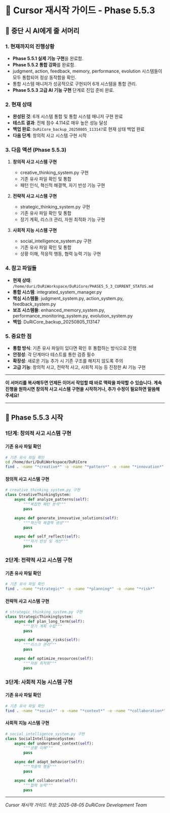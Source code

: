 # 🔄 Cursor 재시작 가이드 - Phase 5.5.3

## 📝 중단 시 AI에게 줄 서머리

### 1. **현재까지의 진행상황**
- **Phase 5.5.1 실제 기능 구현**을 완료함.
- **Phase 5.5.2 통합 강화**를 완료함.
- judgment, action, feedback, memory, performance, evolution 시스템들이 모두 통합되어 정상 동작함을 확인.
- 통합 시스템 매니저가 성공적으로 구현되어 6개 시스템을 통합 관리.
- **Phase 5.5.3 고급 AI 기능 구현** 단계로 진입 준비 완료.

### 2. **현재 상태**
- **완성된 것**: 6개 시스템 통합 및 통합 시스템 매니저 구현 완료
- **테스트 결과**: 전체 점수 4.114로 매우 높은 성능 달성
- **백업 완료**: `DuRiCore_backup_20250805_113147`로 현재 상태 백업 완료
- **다음 단계**: 창의적 사고 시스템 구현 시작

### 3. **다음 액션 (Phase 5.5.3)**
1. **창의적 사고 시스템 구현**
   - creative_thinking_system.py 구현
   - 기존 유사 파일 확인 및 통합
   - 패턴 인식, 혁신적 해결책, 자기 반성 기능 구현

2. **전략적 사고 시스템 구현**
   - strategic_thinking_system.py 구현
   - 기존 유사 파일 확인 및 통합
   - 장기 계획, 리스크 관리, 자원 최적화 기능 구현

3. **사회적 지능 시스템 구현**
   - social_intelligence_system.py 구현
   - 기존 유사 파일 확인 및 통합
   - 상황 이해, 적응적 행동, 협력 능력 기능 구현

### 4. **참고 파일들**
- **현재 상태**: `/home/duri/DuRiWorkspace/DuRiCore/PHASE5_5_3_CURRENT_STATUS.md`
- **통합 시스템**: integrated_system_manager.py
- **핵심 시스템들**: judgment_system.py, action_system.py, feedback_system.py
- **보조 시스템들**: enhanced_memory_system.py, performance_monitoring_system.py, evolution_system.py
- **백업**: DuRiCore_backup_20250805_113147

### 5. **중요한 점**
- **통합 방식**: 기존 유사 파일이 있다면 확인 후 통합하는 방식으로 진행
- **안정성**: 각 단계마다 테스트를 통한 검증 필수
- **확장성**: 새로운 기능 추가 시 기존 구조를 해치지 않도록 주의
- **고급 기능**: 창의적 사고, 전략적 사고, 사회적 지능 등 진정한 AI 기능 구현

---

**이 서머리를 복사해두면 언제든 이어서 작업할 때 바로 맥락을 파악할 수 있습니다.
계속 진행을 원하시면 창의적 사고 시스템 구현을 시작하거나, 추가 수정이 필요하면 말씀해 주세요!**

---

## 🚀 Phase 5.5.3 시작

### **1단계: 창의적 사고 시스템 구현**

#### **기존 유사 파일 확인**
```bash
# 기존 유사 파일 확인
cd /home/duri/DuRiWorkspace/DuRiCore
find . -name "*creative*" -o -name "*pattern*" -o -name "*innovation*"
```

#### **창의적 사고 시스템 구현**
```python
# creative_thinking_system.py 구현
class CreativeThinkingSystem:
    async def analyze_patterns(self):
        """복잡한 패턴 분석"""
        pass

    async def generate_innovative_solutions(self):
        """혁신적 해결책 생성"""
        pass

    async def self_reflect(self):
        """자기 반성 및 개선"""
        pass
```

### **2단계: 전략적 사고 시스템 구현**

#### **기존 유사 파일 확인**
```bash
# 기존 유사 파일 확인
find . -name "*strategic*" -o -name "*planning*" -o -name "*risk*"
```

#### **전략적 사고 시스템 구현**
```python
# strategic_thinking_system.py 구현
class StrategicThinkingSystem:
    async def plan_long_term(self):
        """장기 계획 수립"""
        pass

    async def manage_risks(self):
        """리스크 관리"""
        pass

    async def optimize_resources(self):
        """자원 최적화"""
        pass
```

### **3단계: 사회적 지능 시스템 구현**

#### **기존 유사 파일 확인**
```bash
# 기존 유사 파일 확인
find . -name "*social*" -o -name "*context*" -o -name "*collaboration*"
```

#### **사회적 지능 시스템 구현**
```python
# social_intelligence_system.py 구현
class SocialIntelligenceSystem:
    async def understand_context(self):
        """상황 이해"""
        pass

    async def adapt_behavior(self):
        """적응적 행동"""
        pass

    async def collaborate(self):
        """협력 능력"""
        pass
```

---

*Cursor 재시작 가이드 작성: 2025-08-05*
*DuRiCore Development Team*
